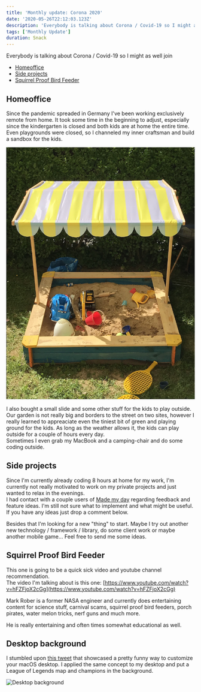 ```yaml
---
title: 'Monthly update: Corona 2020'
date: '2020-05-26T22:12:03.123Z'
description: 'Everybody is talking about Corona / Covid-19 so I might as well join'
tags: ['Monthly Update']
duration: Snack
---
```


Everybody is talking about Corona / Covid-19 so I might as well join

- [Homeoffice](#homeoffice)
- [Side projects](#side-projects)
- [Squirrel Proof Bird Feeder](#squirrel-proof-bird-feeder)

## Homeoffice

Since the pandemic spreaded in Germany I've been working exclusively remote from home. It took some time in the beginning
to adjust, especially since the kindergarten is closed and both kids are at home the entire time. Even playgrounds were
closed, so I channeled my inner craftsman and build a sandbox for the kids.

![Sandbox](sandbox.jpg)

I also bought a small slide and some other stuff for the kids to play outside.  
Our garden is not really big and borders to the street on two sites, however I really learned to appreaciate even the tiniest
bit of green and playing ground for the kids. As long as the weather allows it, the kids can play outside for a couple of
hours every day.  
Sometimes I even grab my MacBook and a camping-chair and do some coding outside.

## Side projects

Since I'm currently already coding 8 hours at home for my work, I'm currently not really motivated to work on my private projects and
just wanted to relax in the evenings.  
I had contact with a couple users of [Made my day](https://developapa.com/made-my-day) regarding feedback and
feature ideas. I'm still not sure what to implement and what might be useful. If you have any ideas just drop a comment below.

Besides that I'm looking for a new "thing" to start. Maybe I try out another new technology / framework / library,
do some client work or maybe another mobile game… Feel free to send me some ideas.

## Squirrel Proof Bird Feeder

This one is going to be a quick sick video and youtube channel recommendation.  
The video I'm talking about is this one: [https://www.youtube.com/watch?v=hFZFjoX2cGg](https://www.youtube.com/watch?v=hFZFjoX2cGg)

Mark Rober is a former NASA engineer and currently does entertaining content for science stuff, carnival scams,
squirrel proof bird feeders, porch pirates, water melon tricks, nerf guns and much more.

He is really entertaining and often times somewhat educational as well.

## Desktop background

I stumbled upon [this tweet](https://twitter.com/leeanndroid/status/1259150954089213952) that showcased a pretty funny
way to customize your macOS desktop. I applied the same concept to my desktop and put a League of Legends map and champions
in the background.

![Desktop background](desktop-background.png)
